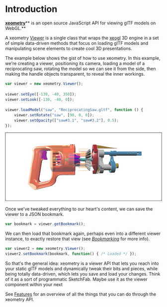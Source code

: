 # Introduction

[**xeometry**](http://xeolabs.com/xeometry)** is an open source JavaScript API for viewing glTF models on WebGL.**

A xeometry [Viewer](http://xeolabs.com/xeometry/docs/#viewer) is a single class that wraps the [xeogl](http://xeogl.org) 3D engine in a set of simple data-driven methods that focus on loading glTF models and manipulating scene elements to create cool 3D presentations.

The example below shows the gist of how to use xeometry. In this example, we're creating a viewer, positioning its camera, loading a model of a reciprocating saw, rotating the model so we can see it from the side, then making the handle objects transparent, to reveal the inner workings.

```javascript
var viewer = new xeometry.Viewer();

viewer.setEye([-130, -40, 350]);
viewer.setLook([-130, -40, 0]);

viewer.loadModel("saw", "ReciprocatingSaw.gltf", function () {
    viewer.setRotate("saw", [90, 0, 0]);
    viewer.setOpacity(["saw#3.1", "saw#3.2"], 0.5);
});
```

[![](assets/transparency.png)](http://xeolabs.com/xeometry/examples/#guidebook_transparency)

Once we've tweaked everything to our heart's content, we can save the viewer to a JSON bookmark.

```javascript
var bookmark = viewer.getBookmark();
```

We can then load that bookmark again, perhaps even into a different viewer instance, to exactly restore that view \(see [_Bookmarking_](bookmarking.md) for more info\).

```javascript
var viewer2 = new xeometry.Viewer();
viewer2.setBookmark(bookmark, function() { /* Loaded */ });
```

So that's the general idea: xeometry is a viewer API that lets you reach into your static glTF models and dynamically tweak their bits and pieces, while being totally data-driven,  which lets you save and load your changes. Think of it as a sort of programmatic SketchFab.  Maybe use it as the viewer component within your next

See [Features](/features.md) for an overview of all the things that you can do through the xeometry API.

